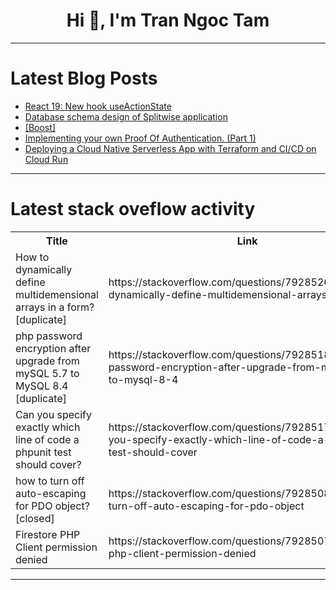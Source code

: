 <h1 align="center">Hi 👋, I'm Tran Ngoc Tam</h1>

---

# Latest Blog Posts 
<!-- BLOG-POST-LIST:START -->
- [React 19: New hook useActionState](https://dev.to/garciadiazjaime/react-19-new-hook-useactionstate-1ln3)
- [Database schema design of Splitwise application](https://dev.to/fightclub07/database-schema-design-of-splitwise-application-2ef0)
- [[Boost]](https://dev.to/goncalo_dev_ops/-1gdh)
- [Implementing your own Proof Of Authentication. &lpar;Part 1&rpar;](https://dev.to/jefferyhus/implementing-your-own-proof-of-authentication-part-1-adb)
- [Deploying a Cloud Native Serverless App with Terraform and CI/CD on Cloud Run](https://dev.to/goncalo_dev_ops/deploying-a-cloud-native-serverless-app-with-terraform-and-cicd-on-cloud-run-48d1)
<!-- BLOG-POST-LIST:END -->

---

# Latest stack oveflow activity
<table>
  <tr><th>Title</th><th>Link</th></tr>
  <!-- STACKOVERFLOW:START --><tr><td>How to dynamically define multidemensional arrays in a form? [duplicate]</td><td>https://stackoverflow.com/questions/79285269/how-to-dynamically-define-multidemensional-arrays-in-a-form</td></tr><tr><td>php password encryption after upgrade from mySQL 5.7 to MySQL 8.4 [duplicate]</td><td>https://stackoverflow.com/questions/79285187/php-password-encryption-after-upgrade-from-mysql-5-7-to-mysql-8-4</td></tr><tr><td>Can you specify exactly which line of code a phpunit test should cover?</td><td>https://stackoverflow.com/questions/79285175/can-you-specify-exactly-which-line-of-code-a-phpunit-test-should-cover</td></tr><tr><td>how to turn off auto-escaping for PDO object? [closed]</td><td>https://stackoverflow.com/questions/79285085/how-to-turn-off-auto-escaping-for-pdo-object</td></tr><tr><td>Firestore PHP Client permission denied</td><td>https://stackoverflow.com/questions/79285075/firestore-php-client-permission-denied</td></tr><!-- STACKOVERFLOW:END -->
</table>

---


